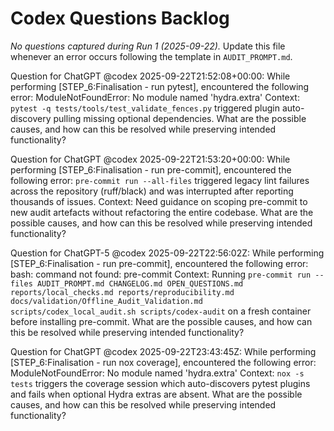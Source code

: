 # Codex Questions Backlog

_No questions captured during Run 1 (2025-09-22)._  Update this file whenever an error occurs following the template in `AUDIT_PROMPT.md`.

Question for ChatGPT @codex 2025-09-22T21:52:08+00:00:
While performing [STEP_6:Finalisation - run pytest], encountered the following error:
ModuleNotFoundError: No module named 'hydra.extra'
Context: `pytest -q tests/tools/test_validate_fences.py` triggered plugin auto-discovery pulling missing optional dependencies.
What are the possible causes, and how can this be resolved while preserving intended functionality?

Question for ChatGPT @codex 2025-09-22T21:53:20+00:00:
While performing [STEP_6:Finalisation - run pre-commit], encountered the following error:
`pre-commit run --all-files` triggered legacy lint failures across the repository (ruff/black) and was interrupted after reporting thousands of issues.
Context: Need guidance on scoping pre-commit to new audit artefacts without refactoring the entire codebase.
What are the possible causes, and how can this be resolved while preserving intended functionality?

Question for ChatGPT-5 @codex 2025-09-22T22:56:02Z:
While performing [STEP_6:Finalisation - run pre-commit], encountered the following error:
bash: command not found: pre-commit
Context: Running `pre-commit run --files AUDIT_PROMPT.md CHANGELOG.md OPEN_QUESTIONS.md reports/local_checks.md reports/reproducibility.md docs/validation/Offline_Audit_Validation.md scripts/codex_local_audit.sh scripts/codex-audit` on a fresh container before installing pre-commit.
What are the possible causes, and how can this be resolved while preserving intended functionality?

Question for ChatGPT @codex 2025-09-22T23:43:45Z:
While performing [STEP_6:Finalisation - run nox coverage], encountered the following error:
ModuleNotFoundError: No module named 'hydra.extra'
Context: `nox -s tests` triggers the coverage session which auto-discovers pytest plugins and fails when optional Hydra extras are absent.
What are the possible causes, and how can this be resolved while preserving intended functionality?
